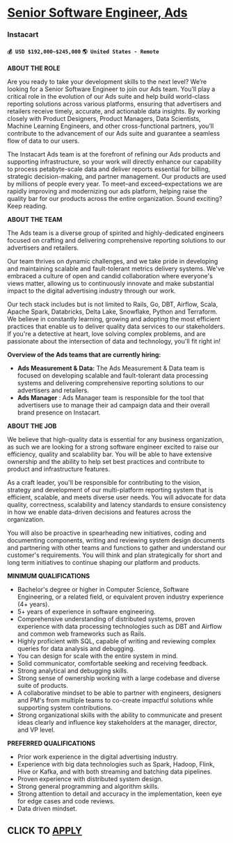 # [Senior Software Engineer, Ads](https://www.remotewlb.com/apply/senior-software-engineer-ads-121507)  
### Instacart  
#### `💰 USD $192,000~$245,000` `🌎 United States - Remote`  

**ABOUT THE ROLE**

Are you ready to take your development skills to the next level? We’re looking for a Senior Software Engineer to join our Ads team. You’ll play a critical role in the evolution of our Ads suite and help build world-class reporting solutions across various platforms, ensuring that advertisers and retailers receive timely, accurate, and actionable data insights. By working closely with Product Designers, Product Managers, Data Scientists, Machine Learning Engineers, and other cross-functional partners, you’ll contribute to the advancement of our Ads suite and guarantee a seamless flow of data to our users.

The Instacart Ads team is at the forefront of refining our Ads products and supporting infrastructure, so your work will directly enhance our capability to process petabyte-scale data and deliver reports essential for billing, strategic decision-making, and partner management. Our products are used by millions of people every year. To meet–and exceed–expectations we are rapidly improving and modernizing our ads platform, helping raise the quality bar for our products across the entire organization. Sound exciting? Keep reading.

**ABOUT THE TEAM**

The Ads team is a diverse group of spirited and highly-dedicated engineers focused on crafting and delivering comprehensive reporting solutions to our advertisers and retailers.

Our team thrives on dynamic challenges, and we take pride in developing and maintaining scalable and fault-tolerant metrics delivery systems. We've embraced a culture of open and candid collaboration where everyone's views matter, allowing us to continuously innovate and make substantial impact to the digital advertising industry through our work.

Our tech stack includes but is not limited to Rails, Go, DBT, Airflow, Scala, Apache Spark, Databricks, Delta Lake, Snowflake, Python and Terraform. We believe in constantly learning, growing and adopting the most efficient practices that enable us to deliver quality data services to our stakeholders. If you're a detective at heart, love solving complex problems, and are passionate about the intersection of data and technology, you'll fit right in!

**Overview of the Ads teams that are currently hiring:**

  * **Ads Measurement & Data:** The Ads Measurement & Data team is focused on developing scalable and fault-tolerant data processing systems and delivering comprehensive reporting solutions to our advertisers and retailers.
  * **Ads Manager** : Ads Manager team is responsible for the tool that advertisers use to manage their ad campaign data and their overall brand presence on Instacart. 

**ABOUT THE JOB**

We believe that high-quality data is essential for any business organization, as such we are looking for a strong software engineer excited to raise our efficiency, quality and scalability bar. You will be able to have extensive ownership and the ability to help set best practices and contribute to product and infrastructure features.

As a craft leader, you'll be responsible for contributing to the vision, strategy and development of our multi-platform reporting system that is efficient, scalable, and meets diverse user needs. You will advocate for data quality, correctness, scalability and latency standards to ensure consistency in how we enable data-driven decisions and features across the organization.

You will also be proactive in spearheading new initiatives, coding and documenting components, writing and reviewing system design documents and partnering with other teams and functions to gather and understand our customer's requirements. You will think and plan strategically for short and long term initiatives to continue shaping our platform and products.

**MINIMUM QUALIFICATIONS**

  * Bachelor's degree or higher in Computer Science, Software Engineering, or a related field, or equivalent proven industry experience (4+ years).
  * 5+ years of experience in software engineering.
  * Comprehensive understanding of distributed systems, proven experience with data processing technologies such as DBT and Airflow and common web frameworks such as Rails.
  * Highly proficient with SQL, capable of writing and reviewing complex queries for data analysis and debugging.
  * You can design for scale with the entire system in mind.
  * Solid communicator, comfortable seeking and receiving feedback.
  * Strong analytical and debugging skills.
  * Strong sense of ownership working with a large codebase and diverse suite of products.
  * A collaborative mindset to be able to partner with engineers, designers and PM's from multiple teams to co-create impactful solutions while supporting system contributions.
  * Strong organizational skills with the ability to communicate and present ideas clearly and influence key stakeholders at the manager, director, and VP level.

**PREFERRED QUALIFICATIONS**

  * Prior work experience in the digital advertising industry.
  * Experience with big data technologies such as Spark, Hadoop, Flink, Hive or Kafka, and with both streaming and batching data pipelines.
  * Proven experience with distributed system design.
  * Strong general programming and algorithm skills.
  * Strong attention to detail and accuracy in the implementation, keen eye for edge cases and code reviews. 
  * Data driven mindset.

  
## CLICK TO [APPLY](https://www.remotewlb.com/apply/senior-software-engineer-ads-121507)

